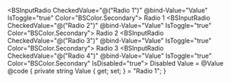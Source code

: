 ﻿<BSInputRadio CheckedValue="@("Radio 1")" @bind-Value="Value" IsToggle="true" Color="BSColor.Secondary">
    Radio 1
</BSInputRadio>
<BSInputRadio CheckedValue="@("Radio 2")" @bind-Value="Value" IsToggle="true" Color="BSColor.Secondary">
    Radio 2
</BSInputRadio>
<BSInputRadio CheckedValue="@("Radio 3")" @bind-Value="Value" IsToggle="true" Color="BSColor.Secondary">
    Radio 3
</BSInputRadio>
<BSInputRadio CheckedValue="@("Radio 4")" @bind-Value="Value" IsToggle="true" Color="BSColor.Secondary" IsDisabled="true">
    Disabled
</BSInputRadio>
Value = @Value
@code {
    private string Value { get; set; } = "Radio 1";
}
